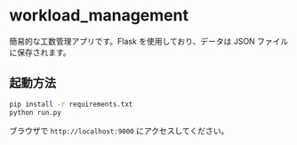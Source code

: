 # workload_management

簡易的な工数管理アプリです。Flask を使用しており、データは JSON ファイルに保存されます。

## 起動方法

```bash
pip install -r requirements.txt
python run.py
```

ブラウザで `http://localhost:9000` にアクセスしてください。
